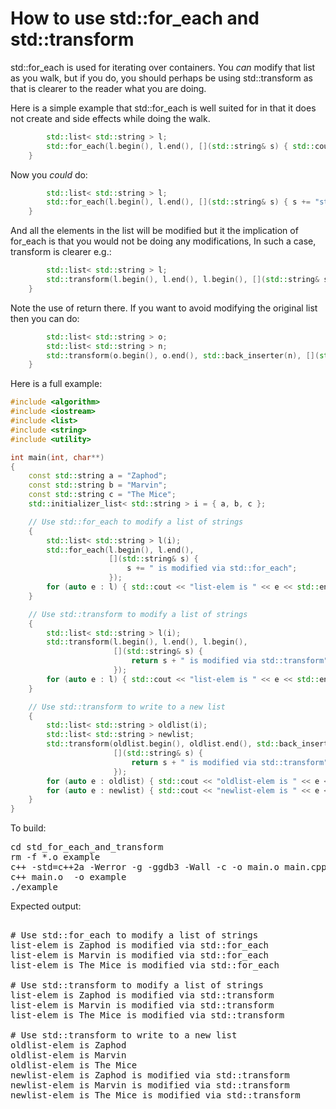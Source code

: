 How to use std::for_each and std::transform
===========================================

std::for_each is used for iterating over containers. You *can* modify
that list as you walk, but if you do, you should perhaps be using
std::transform as that is clearer to the reader what you are doing.

Here is a simple example that std::for_each is well suited for in that
it does not create and side effects while doing the walk.
```C++
        std::list< std::string > l;
        std::for_each(l.begin(), l.end(), [](std::string& s) { std::cout << s << std::endl; });
    }
```
Now you *could* do:
```C++
        std::list< std::string > l;
        std::for_each(l.begin(), l.end(), [](std::string& s) { s += "stuff"; });
    }
```
And all the elements in the list will be modified but it the implication of
for_each is that you would not be doing any modifications, In such a case,
transform is clearer e.g.:
```C++
        std::list< std::string > l;
        std::transform(l.begin(), l.end(), l.begin(), [](std::string& s) { return s + "stuff"; });
    }
```
Note the use of return there. If you want to avoid modifying the original list then you can do:
```C++
        std::list< std::string > o;
        std::list< std::string > n;
        std::transform(o.begin(), o.end(), std::back_inserter(n), [](std::string& s) { return s + "stuff"; });
    }
```
Here is a full example:
```C++
#include <algorithm>
#include <iostream>
#include <list>
#include <string>
#include <utility>

int main(int, char**)
{
    const std::string a = "Zaphod";
    const std::string b = "Marvin";
    const std::string c = "The Mice";
    std::initializer_list< std::string > i = { a, b, c };

    // Use std::for_each to modify a list of strings
    {
        std::list< std::string > l(i);
        std::for_each(l.begin(), l.end(),
                      [](std::string& s) {
                          s += " is modified via std::for_each";
                      });
        for (auto e : l) { std::cout << "list-elem is " << e << std::endl; }
    }

    // Use std::transform to modify a list of strings
    {
        std::list< std::string > l(i);
        std::transform(l.begin(), l.end(), l.begin(),
                       [](std::string& s) {
                           return s + " is modified via std::transform";
                       });
        for (auto e : l) { std::cout << "list-elem is " << e << std::endl; }
    }

    // Use std::transform to write to a new list
    {
        std::list< std::string > oldlist(i);
        std::list< std::string > newlist;
        std::transform(oldlist.begin(), oldlist.end(), std::back_inserter(newlist),
                       [](std::string& s) {
                           return s + " is modified via std::transform";
                       });
        for (auto e : oldlist) { std::cout << "oldlist-elem is " << e << std::endl; }
        for (auto e : newlist) { std::cout << "newlist-elem is " << e << std::endl; }
    }
}
```
To build:
<pre>
cd std_for_each_and_transform
rm -f *.o example
c++ -std=c++2a -Werror -g -ggdb3 -Wall -c -o main.o main.cpp
c++ main.o  -o example
./example
</pre>
Expected output:
<pre>

# Use std::for_each to modify a list of strings
list-elem is Zaphod is modified via std::for_each
list-elem is Marvin is modified via std::for_each
list-elem is The Mice is modified via std::for_each

# Use std::transform to modify a list of strings
list-elem is Zaphod is modified via std::transform
list-elem is Marvin is modified via std::transform
list-elem is The Mice is modified via std::transform

# Use std::transform to write to a new list
oldlist-elem is Zaphod
oldlist-elem is Marvin
oldlist-elem is The Mice
newlist-elem is Zaphod is modified via std::transform
newlist-elem is Marvin is modified via std::transform
newlist-elem is The Mice is modified via std::transform
</pre>
